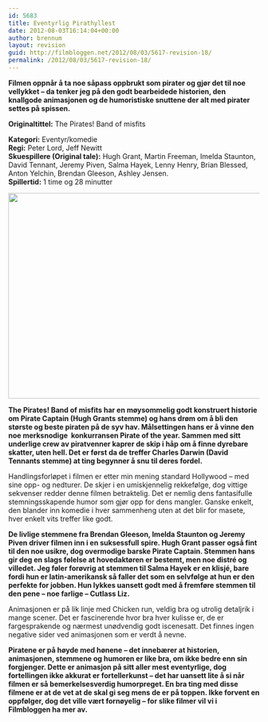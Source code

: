 ```yaml
---
id: 5683
title: Eventyrlig Pirathyllest
date: 2012-08-03T16:14:04+00:00
author: brennum
layout: revision
guid: http://filmbloggen.net/2012/08/03/5617-revision-18/
permalink: /2012/08/03/5617-revision-18/
---
```

**Filmen oppnår å ta noe såpass oppbrukt som pirater og gjør det til noe vellykket &#8211; da tenker jeg på den godt bearbeidede historien, den knallgode animasjonen og de humoristiske snuttene der alt med pirater settes på spissen.**

**<!--more-->Originaltittel:** The Pirates! Band of misfits

  
**Kategori:** Eventyr/komedie  
**Regi:** Peter Lord, Jeff Newitt  
**Skuespillere (Original tale):** Hugh Grant, Martin Freeman, Imelda Staunton, David Tennant, Jeremy Piven, Salma Hayek, Lenny Henry, Brian Blessed, Anton Yelchin, Brendan Gleeson, Ashley Jensen.  
**Spillertid:** 1 time og 28 minutter

<a href="http://filmbloggen.net/?attachment_id=5645" rel="attachment wp-att-5645"><img class="alignnone size-large wp-image-5645" src="http://filmbloggen.net/wp-content/uploads//2012/08/pirates-band-misfits-picture01-620x412.jpg" alt="" width="620" height="412" /></a>

**The Pirates! Band of misfits har en møysommelig godt konstruert historie om Pirate Captain (Hugh Grants stemme) og hans drøm om å bli den største og beste piraten på de syv hav. Målsettingen hans er å vinne den noe merksnodige  konkurransen Pirate of the year. Sammen med sitt underlige crew av piratvenner kaprer de skip i håp om å finne dyrebare skatter, uten hell. Det er først da de treffer Charles Darwin (David Tennants stemme) at ting begynner å snu til deres fordel.**

Handlingsforløpet i filmen er etter min mening standard Hollywood &#8211; med sine opp- og nedturer. De skjer i en umiskjennelig rekkefølge, dog vittige sekvenser redder denne filmen betraktelig. Det er nemlig dens fantasifulle stemningsskapende humor som gjør opp for dens mangler. Ganske enkelt, den blander inn komedie i hver sammenheng uten at det blir for masete, hver enkelt vits treffer like godt.

**De livlige stemmene fra Brendan Gleeson, Imelda Staunton og Jeremy Piven driver filmen inn i en suksessfull spire. Hugh Grant passer også fint til den noe usikre, dog overmodige barske Pirate Captain. Stemmen hans gir deg en slags følelse at hovedaktøren er bestemt, men noe distré og villedet. Jeg føler forøvrig at stemmen til Salma Hayek er en klisjé, bare fordi hun er latin-amerikansk så faller det som en selvfølge at hun er den perfekte for jobben. Hun lykkes uansett godt med å fremføre stemmen til den pene &#8211; noe farlige &#8211; Cutlass Liz.**

Animasjonen er på lik linje med Chicken run, veldig bra og utrolig detaljrik i mange scener. Det er fascinerende hvor bra hver kulisse er, de er fargesprakende og nærmest unødvendig godt iscenesatt. Det finnes ingen negative sider ved animasjonen som er verdt å nevne.

**Piratene er på høyde med hønene &#8211; det innebærer at historien, animasjonen, stemmene og humoren er like bra, om ikke bedre enn sin forgjenger. Dette er animasjon på sitt aller mest eventyrlige, dog fortellingen ikke akkurat er fortellerkunst &#8211; det har uansett lite å si når filmen er så bemerkelsesverdig humorpreget. En bra ting med disse filmene er at de vet at de skal gi seg mens de er på toppen. Ikke forvent en oppfølger, dog det ville vært fornøyelig &#8211; for slike filmer vil vi i Filmbloggen ha mer av.**
